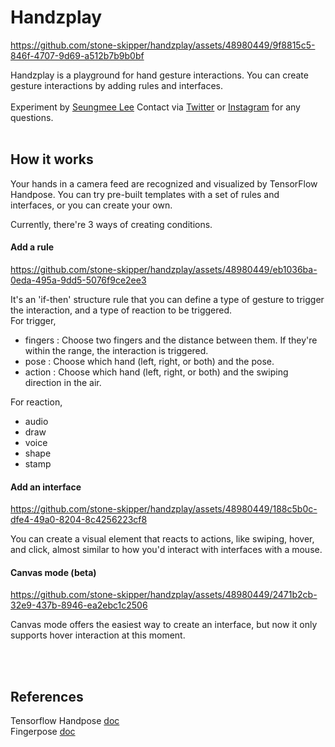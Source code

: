 # Handzplay




https://github.com/stone-skipper/handzplay/assets/48980449/9f8815c5-846f-4707-9d69-a512b7b9b0bf


Handzplay is a playground for hand gesture interactions. 
You can create gesture interactions by adding rules and interfaces. 
<br/><br/>
Experiment by [Seungmee Lee](https://seungmee-lee.com)
Contact via [Twitter](https://twitter.com/@smee_leee) or [Instagram](https://instagram.com/stone.skipper) for any questions. 
<br/>
<br/>


## How it works

Your hands in a camera feed are recognized and visualized by TensorFlow Handpose.
You can try pre-built templates with a set of rules and interfaces, or you can create your own.

Currently, there're 3 ways of creating conditions.

#### Add a rule


https://github.com/stone-skipper/handzplay/assets/48980449/eb1036ba-0eda-495a-9dd5-5076f9ce2ee3


It's an 'if-then' structure rule that you can define a type of gesture to trigger the interaction, and a type of reaction to be triggered.
<br/>
For trigger, 
- fingers : Choose two fingers and the distance between them. If they're within the range, the interaction is triggered. 
- pose : Choose which hand (left, right, or both) and the pose. 
- action : Choose which hand (left, right, or both) and the swiping direction in the air.

For reaction, 
- audio
- draw
- voice
- shape
- stamp

#### Add an interface


https://github.com/stone-skipper/handzplay/assets/48980449/188c5b0c-dfe4-49a0-8204-8c4256223cf8


You can create a visual element that reacts to actions, like swiping, hover, and click, almost similar to how you'd interact with interfaces with a mouse.

#### Canvas mode (beta)


https://github.com/stone-skipper/handzplay/assets/48980449/2471b2cb-32e9-437b-8946-ea2ebc1c2506


Canvas mode offers the easiest way to create an interface, but now it only supports hover interaction at this moment.

<br/>
<br/>

## References

Tensorflow Handpose [doc](https://google.github.io/mediapipe/solutions/hands.html#javascript-solution-api)
<br/>
Fingerpose [doc](https://github.com/andypotato/fingerpose)

